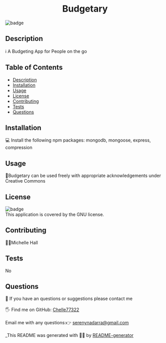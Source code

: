 
<h1 align="center">Budgetary</h1>
  
![badge](https://img.shields.io/badge/license-GNU-brightgreen)<br />
## Description
ℹ️ A Budgeting App for People on the go
## Table of Contents
- [Description](#description)
- [Installation](#installation)
- [Usage](#usage)
- [License](#license)
- [Contributing](#contributing)
- [Tests](#tests)
- [Questions](#questions)
## Installation
💻 Install the following npm packages: mongodb, mongoose, express, compression
## Usage
📖Budgetary can be used freely with appropriate acknowledgements under Creative Commons
## License
![badge](https://img.shields.io/badge/license-GNU-brightgreen)
<br />
This application is covered by the GNU license. 
## Contributing
🙋‍♀️Michelle Hall
## Tests
 No
## Questions
🤔 If you have an questions or suggestions please contact me<br />
<br />
🖐️ Find me on GitHub: [Chelle77322](https://github.com/Chelle77322)<br />
<br />
 Email me with any questions:👉 serenynadarra@gmail.com<br /><br />
_This README was generated with 🤸‍♀️ by [README-generator](https://github.com/Chelle77322/README-Generator)
    